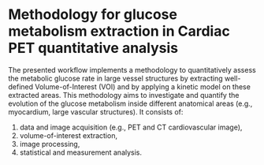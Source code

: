 # Methodology for glucose metabolism extraction in Cardiac PET quantitative analysis
The presented workflow implements a methodology to quantitatively assess the metabolic glucose rate in large vessel structures by extracting well-defined Volume-of-Interest (VOI) and by applying a kinetic model on these extracted areas. 
This methodology aims to investigate and quantify the evolution of the glucose metabolism inside different anatomical areas (e.g., myocardium, large vascular structures). It consists of: 
1. data and image acquisition (e.g., PET and CT cardiovascular image),
2. volume-of-interest extraction,
3. image processing,
4. statistical and measurement analysis.


